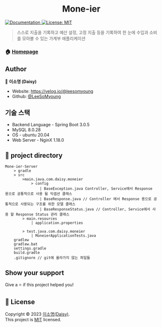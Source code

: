<h1 align="center">Mone-ier</h1>
<p>
  <a href="https://github.com/Mone-ier/Mone-ier-Server/blob/main/README.md" target="_blank">
    <img alt="Documentation" src="https://img.shields.io/badge/documentation-yes-brightgreen.svg" />
  </a>
  <a href="https://github.com/Mone-ier/Mone-ier-Server/blob/main/LICENSE" target="_blank">
    <img alt="License: MIT" src="https://img.shields.io/badge/License-MIT-yellow.svg" />
  </a>
</p>

> 스스로 지출을 기록하고 예산 설정, 고정 지출 등을 기록하여 한 눈에 수입과 소비를 모아볼 수 있는 가계부 애플리케이션

### 🏠 [Homepage](https://github.com/Mone-ier/Mone-ier-Server)

## Author

👤 **이소명 (Daisy)**

* Website: https://velog.io/@leesomyoung
* Github: [@LeeSoMyoung](https://github.com/LeeSoMyoung)

## 기술 스택
* Backend Language - Spring Boot 3.0.5
* MySQL 8.0.28
* OS - ubuntu 20.04
* Web Server - NginX 1.18.0

## 📖 project directory
```
Mone-ier-Server
    > gradle
    > src
        >main.java.com.daisy.moneier
            > config
                | BaseException.java Controller, Service에서 Response 용으로 공통적으로 사용 될 익셉션 클래스
                | BaseResponse.java // Controller 에서 Response 용으로 공통적으로 사용되는 구조를 위한 모델 클래스
                | BaseResponseStatus.java // Controller, Service에서 사용 할 Response Status 관리 클래스 
        > main.resources
            | application.properties
            
        > test.java.com.daisy.moneier
            | MoneierApplicationTests.java
    gradlew
    gradlew.bat
    settings.gradle
    build.gradle
    .gitignore // git에 올라가지 않는 파일들
```

## Show your support

Give a ⭐️ if this project helped you!

## 📝 License

Copyright © 2023 [이소명(Daisy)](https://github.com/LeeSoMyoung).<br />
This project is [MIT](https://github.com/Mone-ier/Mone-ier-Server/blob/main/LICENSE) licensed.
